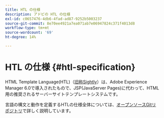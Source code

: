 ```yaml
---
title: HTL の仕様
description: アドビの HTL の仕様
exl-id: c0657476-4db6-4fad-ad87-9252b5003237
source-git-commit: 8e70ee4921a7ea071ab7e06947824c371f4013d8
workflow-type: tm+mt
source-wordcount: '69'
ht-degree: 14%

---
```


# HTL の仕様 {#htl-specification}

HTML Template Language(HTL)（[旧称Sightly](update.md)）は、Adobe Experience Manager 6.0で導入されたもので、JSP(JavaServer Pages)に代わって、HTML用の推奨されるサーバーサイトテンプレートシステムです。

言語の構文と動作を定義するHTLの仕様全体については、[オープンソースGitリポジトリ](https://github.com/adobe/htl-spec)で詳しく説明しています。
